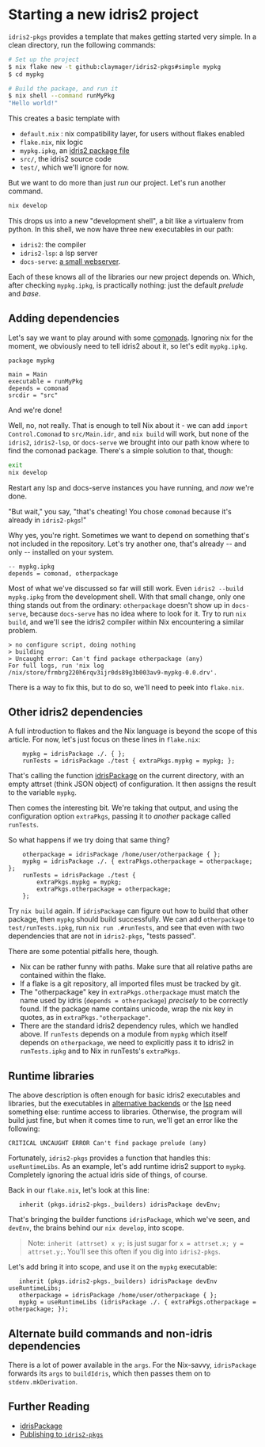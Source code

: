 # Starting a new idris2 project

`idris2-pkgs` provides a template that makes getting started very simple. In a clean directory, run the following commands:

```sh
# Set up the project
$ nix flake new -t github:claymager/idris2-pkgs#simple mypkg
$ cd mypkg

# Build the package, and run it
$ nix shell --command runMyPkg
"Hello world!"
```

This creates a basic template with
 - `default.nix` : nix compatibility layer, for users without flakes enabled
 - `flake.nix`, nix logic
 - `mypkg.ipkg`, an [idris2 package file](https://idris2.readthedocs.io/en/latest/reference/packages.html)
 - `src/`, the idris2 source code
 - `test/`, which we'll ignore for now.

But we want to do more than just *run* our project. Let's run another command.

```sh
nix develop
```

This drops us into a new "development shell", a bit like a virtualenv from python. In this shell,
we now have three new executables in our path:
 * `idris2`: the compiler
 * `idris2-lsp`: a lsp server
 * `docs-serve`: [a small webserver](docs-serve.md).

Each of these knows all of the libraries our new project depends on. Which, after checking `mypkg.ipkg`, is practically nothing: just the default *prelude* and *base*.

## Adding dependencies
Let's say we want to play around with some [comonads](https://github.com/stefan-hoeck/idris2-comonad).
Ignoring nix for the moment, we obviously need to tell idris2 about it, so let's edit `mypkg.ipkg`.

```ipkg
package mypkg

main = Main
executable = runMyPkg
depends = comonad
srcdir = "src"
```

And we're done!

Well, no, not really. That is enough to tell Nix about it - we can add `import Control.Comonad` to
`src/Main.idr`, and `nix build` will work, but none of the `idris2`, `idris2-lsp`, or `docs-serve`
we brought into our path know where to find the comonad package. There's a simple solution to that,
though:

```sh
exit
nix develop
```

Restart any lsp and docs-serve instances you have running, and *now* we're done.

"But wait," you say, "that's cheating! You chose `comonad` because it's already in `idris2-pkgs`!"

Why yes, you're right. Sometimes we want to depend on something that's not included in the repository.
Let's try another one, that's already -- and only -- installed on your system.

```
-- mypkg.ipkg
depends = comonad, otherpackage
```

Most of what we've discussed so far will still work. Even `idris2 --build mypkg.ipkg` from the
development shell. With that small change, only one thing stands out from the ordinary:
`otherpackage` doesn't show up in `docs-serve`, because `docs-serve` has no idea where to look for
it. Try to run `nix build`, and we'll see the idris2 compiler within Nix encountering a similar
problem.

```
> no configure script, doing nothing
> building
> Uncaught error: Can't find package otherpackage (any)
For full logs, run 'nix log /nix/store/frmbrg220h6rqv3ijr0ds89g3b003av9-mypkg-0.0.drv'.
```

There is a way to fix this, but to do so, we'll need to peek into `flake.nix`.

## Other idris2 dependencies

A full introduction to flakes and the Nix language is beyond the scope of this article. For now,
let's just focus on these lines in `flake.nix`:

```
    mypkg = idrisPackage ./. { };
    runTests = idrisPackage ./test { extraPkgs.mypkg = mypkg; };
```

That's calling the function [idrisPackage](idrisPackage.md) on the current directory, with an empty attrset
(think JSON object) of configuration. It then assigns the result to the variable `mypkg`.

Then comes the interesting bit. We're taking that output, and using the configuration option `extraPkgs`,
passing it to *another* package called `runTests`.

So what happens if we try doing that same thing?

```
    otherpackage = idrisPackage /home/user/otherpackage { };
    mypkg = idrisPackage ./. { extraPkgs.otherpackage = otherpackage; };
    runTests = idrisPackage ./test {
        extraPkgs.mypkg = mypkg;
        extraPkgs.otherpackage = otherpackage;
    };
```

Try `nix build` again. If `idrisPackage` can figure out how to build that other package, then
`mypkg` should build successfully. We can add `otherpackage` to `test/runTests.ipkg`, run `nix run
.#runTests`, and see that even with two dependencies that are not in `idris2-pkgs`, "tests passed".

There are some potential pitfalls here, though.
  - Nix can be rather funny with paths. Make sure that all relative paths are contained within the
    flake.
  - If a flake is a git repository, all imported files must be tracked by git.
  - The "otherpackage" key in `extraPkgs.otherpackage` must match the name used by idris (`depends =
    otherpackage`) *precisely* to be correctly found. If the package name contains unicode, wrap the
    nix key in quotes, as in `extraPkgs."otherpackage"`.
  - There are the standard idris2 dependency rules, which we handled above. If `runTests` depends on
    a module from `mypkg` which itself depends on `otherpackage`, we need to explicitly pass it to
    idris2 in `runTests.ipkg` and to Nix in runTests's `extraPkgs`.

## Runtime libraries

The above description is often enough for basic idris2 executables and libraries, but the
executables in [alternative
backends](https://idris2.readthedocs.io/en/latest/backends/custom.html) or the
[lsp](https://github.com/idris-community/idris2-lsp) need something else: runtime access to
libraries. Otherwise, the program will build just fine, but when it comes time to run, we'll get
an error like the following:

`CRITICAL UNCAUGHT ERROR Can't find package prelude (any)`

Fortunately, `idris2-pkgs` provides a function that handles this: `useRuntimeLibs`. As
an example, let's add runtime idris2 support to `mypkg`. Completely ignoring the actual idris
side of things, of course.

Back in our `flake.nix`, let's look at this line:

```
   inherit (pkgs.idris2-pkgs._builders) idrisPackage devEnv;
```


That's bringing the builder functions `idrisPackage`, which we've seen, and `devEnv`, the brains
behind our `nix develop`, into scope.

>  Note: `inherit (attrset) x y;` is just sugar for `x = attrset.x; y = attrset.y;`. You'll
>  see this often if you dig into `idris2-pkgs`.

Let's add bring it into scope, and use it on the `mypkg` executable:
```
   inherit (pkgs.idris2-pkgs._builders) idrisPackage devEnv useRuntimeLibs;
   otherpackage = idrisPackage /home/user/otherpackage { };
   mypkg = useRuntimeLibs (idrisPackage ./. { extraPkgs.otherpackage = otherpackage; });
```

## Alternate build commands and non-idris dependencies

There is a lot of power available in the `args`. For the Nix-savvy, `idrisPackage` forwards its `args` to `buildIdris`, which then passes them on
to `stdenv.mkDerivation`.

## Further Reading

- [idrisPackage](idrisPackage.md)
- [Publishing to `idris2-pkgs`](new-package.md)

